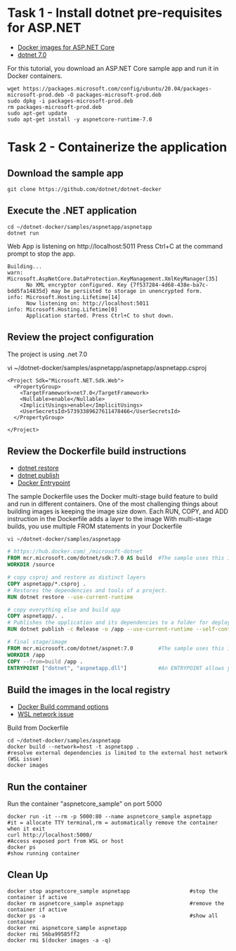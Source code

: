 # Task 1 - Install dotnet pre-requisites for ASP.NET

- [Docker images for ASP.NET Core](https://learn.microsoft.com/en-us/aspnet/core/host-and-deploy/docker/building-net-docker-images?view=aspnetcore-7.0)
- [dotnet 7.0](https://learn.microsoft.com/en-us/dotnet/core/install/linux-ubuntu#2004)

For this tutorial, you download an ASP.NET Core sample app and run it in Docker containers.

```
wget https://packages.microsoft.com/config/ubuntu/20.04/packages-microsoft-prod.deb -O packages-microsoft-prod.deb
sudo dpkg -i packages-microsoft-prod.deb
rm packages-microsoft-prod.deb
sudo apt-get update
sudo apt-get install -y aspnetcore-runtime-7.0
```

# Task 2 - Containerize the application

## Download the sample app

```
git clone https://github.com/dotnet/dotnet-docker
```

## Execute the .NET application

```
cd ~/dotnet-docker/samples/aspnetapp/aspnetapp
dotnet run
```

Web App is listening on http://localhost:5011
Press Ctrl+C at the command prompt to stop the app.

```
Building...
warn: Microsoft.AspNetCore.DataProtection.KeyManagement.XmlKeyManager[35]
      No XML encryptor configured. Key {7f537284-4d68-438e-ba7c-bdd5fa14835d} may be persisted to storage in unencrypted form.
info: Microsoft.Hosting.Lifetime[14]
      Now listening on: http://localhost:5011
info: Microsoft.Hosting.Lifetime[0]
      Application started. Press Ctrl+C to shut down.
```

## Review the project configuration

The project is using .net 7.0

vi ~/dotnet-docker/samples/aspnetapp/aspnetapp/aspnetapp.csproj
```
<Project Sdk="Microsoft.NET.Sdk.Web">
  <PropertyGroup>
    <TargetFramework>net7.0</TargetFramework>
    <Nullable>enable</Nullable>
    <ImplicitUsings>enable</ImplicitUsings>
    <UserSecretsId>57393389627611478466</UserSecretsId>
  </PropertyGroup>

</Project>
```

## Review the Dockerfile build instructions

- [dotnet restore](https://learn.microsoft.com/en-us/dotnet/core/tools/dotnet-restore)
- [dotnet publish](https://learn.microsoft.com/en-us/dotnet/core/tools/dotnet-publish)
- [Docker Entrypoint](https://docs.docker.com/engine/reference/builder/)


The sample Dockerfile uses the Docker multi-stage build feature to build and run in different containers.
One of the most challenging things about building images is keeping the image size down. Each RUN, COPY, and ADD instruction in the Dockerfile adds a layer to the image
With multi-stage builds, you use multiple FROM statements in your Dockerfile


```
vi ~/dotnet-docker/samples/aspnetapp
```

```Dockerfile
# https://hub.docker.com/_/microsoft-dotnet
FROM mcr.microsoft.com/dotnet/sdk:7.0 AS build  #The sample uses this image for building the app. The image contains the .NET SDK 
WORKDIR /source

# copy csproj and restore as distinct layers
COPY aspnetapp/*.csproj .
# Restores the dependencies and tools of a project.
RUN dotnet restore --use-current-runtime

# copy everything else and build app
COPY aspnetapp/. .
# Publishes the application and its dependencies to a folder for deployment to a hosting system
RUN dotnet publish -c Release -o /app --use-current-runtime --self-contained false --no-restore #

# final stage/image
FROM mcr.microsoft.com/dotnet/aspnet:7.0        #The sample uses this image for running the app. The image contains the ASP.NET Core runtime and librarie
WORKDIR /app
COPY --from=build /app .
ENTRYPOINT ["dotnet", "aspnetapp.dll"]          #An ENTRYPOINT allows you to configure a container that will run as an executable
```

## Build the images in the local registry

- [Docker Build command options](https://docs.docker.com/engine/reference/commandline/build/)
- [WSL network issue](https://stackoverflow.com/questions/50039331/unable-to-load-the-service-index-for-source-https-api-nuget-org-v3-index-json)

Build from Dockerfile

```
cd ~/dotnet-docker/samples/aspnetapp
docker build --network=host -t aspnetapp .                              #resolve external dependencies is limited to the external host network (WSL issue)
docker images
```

## Run the container

Run the container "aspnetcore_sample" on port 5000

```
docker run -it --rm -p 5000:80 --name aspnetcore_sample aspnetapp       #it = allocate TTY terminal,rm = automatically remove the container when it exit
curl http://localhost:5000/                                             #Access exposed port from WSL or host
docker ps                                                               #show running container
```

## Clean Up
```
docker stop aspnetcore_sample aspnetapp                   #stop the container if active
docker rm aspnetcore_sample aspnetapp                     #remove the container if active
docker ps -a                                              #show all container
docker rmi aspnetcore_sample aspnetapp 
docker rmi 56ba99585ff2
docker rmi $(docker images -a -q)
```
